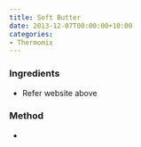 ```yaml
---
title: Soft Butter
date: 2013-12-07T00:00:00+10:00
categories:
- Thermomix
---
```









### Ingredients

* Refer website above 

### Method

* 
